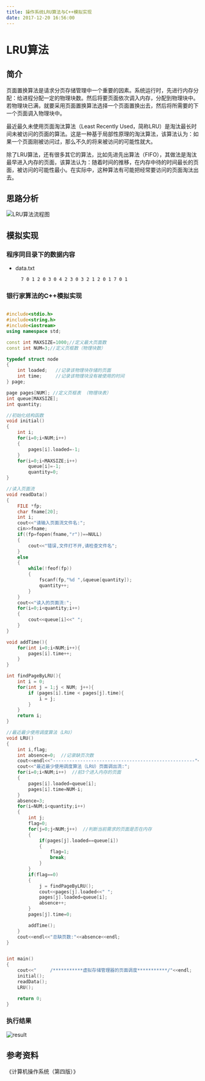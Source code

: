 ```yaml
---
title: 操作系统LRU算法与C++模拟实现
date: 2017-12-20 16:56:00
---
```

# LRU算法

## 简介

  页面置换算法是请求分页存储管理中一个重要的因素。系统运行时，先进行内存分配：给进程分配一定的物理块数。然后将要页面依次调入内存，分配到物理块中。若物理块已满，就要采用页面置换算法选择一个页面置换出去，然后将所需要的下一个页面调入物理块中。

  最近最久未使用页面淘汰算法（Least Recently Used，简称LRU）是淘汰最长时间未被访问的页面的算法。这是一种基于局部性原理的淘汰算法，该算法认为：如果一个页面刚被访问过，那么不久的将来被访问的可能性就大。

  除了LRU算法，还有很多其它的算法，比如先进先出算法（FIFO），其做法是淘汰最早进入内存的页面，该算法认为：随着时间的推移，在内存中待的时间最长的页面，被访问的可能性最小。在实际中，这种算法有可能把经常要访问的页面淘汰出去。

## 思路分析

![LRU算法流程图](https://gdoulingwo.github.io/LinkWorld-Algorithm-Blog/images/LRU/LRU.png)

## 模拟实现

### 程序同目录下的数据内容

- data.txt

        7 0 1 2 0 3 0 4 2 3 0 3 2 1 2 0 1 7 0 1

### 银行家算法的C++模拟实现

``` c++

#include<stdio.h>
#include<string.h>
#include<iostream>
using namespace std;

const int MAXSIZE=1000;//定义最大页面数
const int NUM=3;//定义页框数（物理块数）

typedef struct node
{
    int loaded;   //记录该物理块存储的页面
    int time;     //记录该物理块没有被使用的时间
} page;

page pages[NUM]; //定义页框表 （物理块表）
int queue[MAXSIZE];
int quantity;

//初始化结构函数
void initial()
{
    int i;
    for(i=0;i<NUM;i++)
    {
        pages[i].loaded=-1;
    }
    for(i=0;i<MAXSIZE;i++)
        queue[i]=-1;
        quantity=0;
}

//读入页面流
void readData()
{
    FILE *fp;
    char fname[20];
    int i;
    cout<<"请输入页面流文件名:";
    cin>>fname;
    if((fp=fopen(fname,"r"))==NULL)
    {
        cout<<"错误,文件打不开,请检查文件名";
    }
    else
    {
        while(!feof(fp))
        {
            fscanf(fp,"%d ",&queue[quantity]);
            quantity++;
        }
    }
    cout<<"读入的页面流:";
    for(i=0;i<quantity;i++)
    {
        cout<<queue[i]<<" ";
    }
}

void addTime(){
    for(int i=0;i<NUM;i++){
        pages[i].time++;
    }
}

int findPageByLRU(){
    int i = 0;
    for(int j = 1;j < NUM; j++){
        if (pages[i].time < pages[j].time){
            i = j;
        }
    }
    return i;
}

//最近最少使用调度算法（LRU）
void LRU()
{
    int i,flag;
    int absence=0;  //记录缺页次数
    cout<<endl<<"----------------------------------------------------"<<endl;
    cout<<"最近最少使用调度算法（LRU）页面调出流:";
    for(i=0;i<NUM;i++)  //前3个进入内存的页面
    {
        pages[i].loaded=queue[i];
        pages[i].time=NUM-i;
    }
    absence=3;
    for(i=NUM;i<quantity;i++)
    {
        int j;
        flag=0;
        for(j=0;j<NUM;j++)  //判断当前需求的页面是否在内存
        {
            if(pages[j].loaded==queue[i])
            {
                flag=1;
                break;
            }
        }
        if(flag==0)
        {
            j = findPageByLRU();
            cout<<pages[j].loaded<<" ";
            pages[j].loaded=queue[i];
            absence++;
        }
        pages[j].time=0;

        addTime();
    }
    cout<<endl<<"总缺页数:"<<absence<<endl;
}


int main()
{
    cout<<"     /***********虚拟存储管理器的页面调度***********/"<<endl;
    initial();
    readData();
    LRU();

    return 0;
}
```

### 执行结果

![result](https://gdoulingwo.github.io/LinkWorld-Algorithm-Blog/images/LRU/result.png)

## 参考资料

《计算机操作系统（第四版）》

